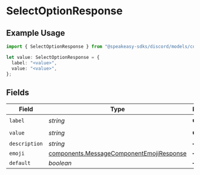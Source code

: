 # SelectOptionResponse

## Example Usage

```typescript
import { SelectOptionResponse } from "@speakeasy-sdks/discord/models/components";

let value: SelectOptionResponse = {
  label: "<value>",
  value: "<value>",
};
```

## Fields

| Field                                                                                                | Type                                                                                                 | Required                                                                                             | Description                                                                                          |
| ---------------------------------------------------------------------------------------------------- | ---------------------------------------------------------------------------------------------------- | ---------------------------------------------------------------------------------------------------- | ---------------------------------------------------------------------------------------------------- |
| `label`                                                                                              | *string*                                                                                             | :heavy_check_mark:                                                                                   | N/A                                                                                                  |
| `value`                                                                                              | *string*                                                                                             | :heavy_check_mark:                                                                                   | N/A                                                                                                  |
| `description`                                                                                        | *string*                                                                                             | :heavy_minus_sign:                                                                                   | N/A                                                                                                  |
| `emoji`                                                                                              | [components.MessageComponentEmojiResponse](../../models/components/messagecomponentemojiresponse.md) | :heavy_minus_sign:                                                                                   | N/A                                                                                                  |
| `default`                                                                                            | *boolean*                                                                                            | :heavy_minus_sign:                                                                                   | N/A                                                                                                  |